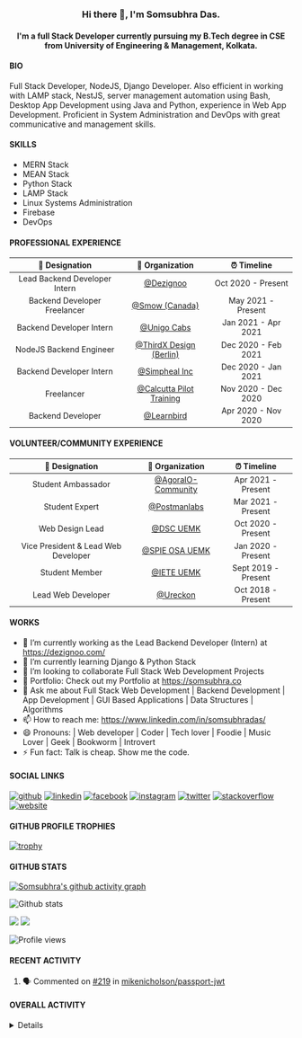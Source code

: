 <h3 align="center"> Hi there 👋, I'm Somsubhra Das. </h3>

<h4 align="center"> I'm a full Stack Developer currently pursuing my B.Tech degree in CSE from University of Engineering & Management, Kolkata.  </h4>

#### BIO

Full Stack Developer, NodeJS, Django Developer. Also efficient in working with LAMP stack, NestJS, server management automation using Bash, Desktop App Development using Java and Python, experience in Web App Development. Proficient in System Administration and DevOps with great communicative and management skills.

#### SKILLS

- MERN Stack
- MEAN Stack
- Python Stack
- LAMP Stack
- Linux Systems Administration
- Firebase
- DevOps

#### PROFESSIONAL EXPERIENCE

|        💼 Designation         |                        🏢 Organization                        |     ⏰ Timeline     |
| :---------------------------: | :-----------------------------------------------------------: | :-----------------: |
| Lead Backend Developer Intern |              [@Dezignoo](https://dezignoo.com/)               | Oct 2020 - Present  |
| Backend Developer Freelancer  |               [@Smow (Canada)](http://smow.ca/)               | May 2021 - Present  |
|   Backend Developer Intern    |       [@Unigo Cabs](https://github.com/UnigoCabs-Dev/)        | Jan 2021 - Apr 2021 |
|    NodeJS Backend Engineer    |       [@ThirdX Design (Berlin)](https://thirdx.design/)       | Dec 2020 - Feb 2021 |
|   Backend Developer Intern    |            [@Simpheal Inc](https://simpheal.com/)             | Dec 2020 - Jan 2021 |
|          Freelancer           | [@Calcutta Pilot Training](http://calcuttapilottraining.com/) | Nov 2020 - Dec 2020 |
|       Backend Developer       |            [@Learnbird](https://www.learnbird.in/)            | Apr 2020 - Nov 2020 |

#### VOLUNTEER/COMMUNITY EXPERIENCE

|           💼 Designation            |                      🏢 Organization                       |     ⏰ Timeline     |
| :---------------------------------: | :--------------------------------------------------------: | :-----------------: |
|         Student Ambassador          | [@AgoraIO-Community](https://github.com/AgoraIO-Community) | Apr 2021 - Present  |
|           Student Expert            |      [@Postmanlabs](https://github.com/postmanlabs/)       | Mar 2021 - Present  |
|           Web Design Lead           |              [@DSC UEMK](https://dscuemk.co/)              | Oct 2020 - Present  |
| Vice President & Lead Web Developer |         [@SPIE OSA UEMK](http://spieosauemk.team/)         | Jan 2020 - Present  |
|           Student Member            |                       [@IETE UEMK]()                       | Sept 2019 - Present |
|         Lead Web Developer          |              [@Ureckon](https://ureckon.org/)              | Oct 2018 - Present  |

#### WORKS

- 🔭 I’m currently working as the Lead Backend Developer (Intern) at https://dezignoo.com/
- 🌱 I’m currently learning Django & Python Stack
- 👯 I’m looking to collaborate Full Stack Web Development Projects
- 💼 Portfolio: Check out my Portfolio at https://somsubhra.co
- 💬 Ask me about Full Stack Web Development | Backend Development | App Development | GUI Based Applications | Data Structures | Algorithms
- 📫 How to reach me: https://www.linkedin.com/in/somsubhradas/
- 😄 Pronouns: | Web developer | Coder | Tech lover | Foodie | Music Lover | Geek | Bookworm | Introvert
- ⚡ Fun fact: Talk is cheap. Show me the code.

#### SOCIAL LINKS

<p align="center">

[<img src='https://cdn.jsdelivr.net/npm/simple-icons@3.0.1/icons/github.svg' alt='github' height='40'>](https://github.com/Somsubhra1) [<img src='https://cdn.jsdelivr.net/npm/simple-icons@3.0.1/icons/linkedin.svg' alt='linkedin' height='40'>](https://www.linkedin.com/in/somsubhradas/) [<img src='https://cdn.jsdelivr.net/npm/simple-icons@3.0.1/icons/facebook.svg' alt='facebook' height='40'>](https://www.facebook.com/S0msubhradas) [<img src='https://cdn.jsdelivr.net/npm/simple-icons@3.0.1/icons/instagram.svg' alt='instagram' height='40'>](https://www.instagram.com/somsubhra__das/) [<img src='https://cdn.jsdelivr.net/npm/simple-icons@3.0.1/icons/twitter.svg' alt='twitter' height='40'>](https://twitter.com/Somsubhra1CP) [<img src='https://cdn.jsdelivr.net/npm/simple-icons@3.0.1/icons/stackoverflow.svg' alt='stackoverflow' height='40'>](https://stackoverflow.com/users/10871274/somsubhra-das) [<img src='https://cdn.jsdelivr.net/npm/simple-icons@3.0.1/icons/icloud.svg' alt='website' height='40'>](https://somsubhra.co/)

</p>

#### GITHUB PROFILE TROPHIES

[![trophy](https://github-profile-trophy.vercel.app/?username=Somsubhra1&theme=flat)](https://github.com/ryo-ma/github-profile-trophy)

#### GITHUB STATS

[![Somsubhra's github activity graph](https://activity-graph.herokuapp.com/graph?username=somsubhra1&theme=react-dark)](https://github.com/somsubhra1)

<p align="center">

![Github stats](https://github-readme-stats.vercel.app/api?username=Somsubhra1&show_icons=true)<br>

<img src="https://github-readme-streak-stats.herokuapp.com/?user=Somsubhra1&theme=light" />

<img src="https://github-readme-stats.vercel.app/api/top-langs/?username=Somsubhra1&layout=compact&theme=light" />

![Profile views](https://gpvc.arturio.dev/Somsubhra1)

</p>

#### RECENT ACTIVITY

<!--START_SECTION:activity-->

1. 🗣 Commented on [#219](https://github.com/mikenicholson/passport-jwt/issues/219) in [mikenicholson/passport-jwt](https://github.com/mikenicholson/passport-jwt)
<!--END_SECTION:activity-->

#### OVERALL ACTIVITY

<details>
<!--START_SECTION:waka-->
**🐱 My Github Data** 

> 🏆 896 Contributions in the Year 2021
 > 
> 📦 314.5 kB Used in Github's Storage 
 > 
> 🚫 Not Opted to Hire
 > 
> 📜 132 Public Repositories 
 > 
> 🔑 16 Private Repositories  
 > 
**I'm a Night 🦉** 

```text
🌞 Morning    144 commits    ██░░░░░░░░░░░░░░░░░░░░░░░   9.96% 
🌆 Daytime    529 commits    █████████░░░░░░░░░░░░░░░░   36.58% 
🌃 Evening    587 commits    ██████████░░░░░░░░░░░░░░░   40.59% 
🌙 Night      186 commits    ███░░░░░░░░░░░░░░░░░░░░░░   12.86%

```
📅 **I'm Most Productive on Sunday** 

```text
Monday       193 commits    ███░░░░░░░░░░░░░░░░░░░░░░   13.35% 
Tuesday      173 commits    ███░░░░░░░░░░░░░░░░░░░░░░   11.96% 
Wednesday    164 commits    ██░░░░░░░░░░░░░░░░░░░░░░░   11.34% 
Thursday     236 commits    ████░░░░░░░░░░░░░░░░░░░░░   16.32% 
Friday       199 commits    ███░░░░░░░░░░░░░░░░░░░░░░   13.76% 
Saturday     226 commits    ████░░░░░░░░░░░░░░░░░░░░░   15.63% 
Sunday       255 commits    ████░░░░░░░░░░░░░░░░░░░░░   17.63%

```


📊 **This Week I Spent My Time On** 

```text
💬 Programming Languages: 
JavaScript               7 hrs 20 mins       █████████░░░░░░░░░░░░░░░░   38.02% 
Python                   4 hrs 14 mins       █████░░░░░░░░░░░░░░░░░░░░   21.98% 
HTML                     3 hrs 40 mins       ████░░░░░░░░░░░░░░░░░░░░░   19.02% 
Other                    1 hr 27 mins        ██░░░░░░░░░░░░░░░░░░░░░░░   7.55% 
YAML                     53 mins             █░░░░░░░░░░░░░░░░░░░░░░░░   4.64%

🔥 Editors: 
VS Code                  19 hrs 19 mins      █████████████████████████   100.0%

```

**I Mostly Code in JavaScript** 

```text
JavaScript               46 repos            ███████████░░░░░░░░░░░░░░   46.46% 
HTML                     17 repos            ████░░░░░░░░░░░░░░░░░░░░░   17.17% 
CSS                      13 repos            ███░░░░░░░░░░░░░░░░░░░░░░   13.13% 
Python                   9 repos             ██░░░░░░░░░░░░░░░░░░░░░░░   9.09% 
TypeScript               6 repos             █░░░░░░░░░░░░░░░░░░░░░░░░   6.06%

```


**Timeline**

![Chart not found](https://raw.githubusercontent.com/Somsubhra1/Somsubhra1/master/charts/bar_graph.png) 


 Last Updated on 13/06/2021
<!--END_SECTION:waka-->
</details>
